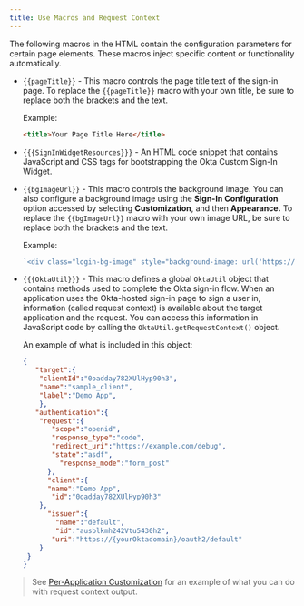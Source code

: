 ```yaml
---
title: Use Macros and Request Context
---
```

The following macros in the HTML contain the configuration parameters for certain page elements. These macros inject specific content or functionality automatically.

* <span v-pre>`{{pageTitle}}`</span> - This macro controls the page title text of the sign-in page. To replace the <span v-pre>`{{pageTitle}}`</span> macro with your own title, be sure to replace both the brackets and the text.

   Example:

   ```html
   <title>Your Page Title Here</title>
   ```

* <span v-pre>`{{{SignInWidgetResources}}}`</span> - An HTML code snippet that contains JavaScript and CSS tags for bootstrapping the Okta Custom Sign-In Widget.

* <span v-pre>`{{bgImageUrl}}`</span> - This macro controls the background image. You can also configure a background image using the **Sign-In Configuration** option accessed by selecting **Customization**, and then **Appearance.** To replace the <span v-pre>`{{bgImageUrl}}`</span> macro with your own image URL, be sure to replace both the brackets and the text.

   Example:

   ```javascript
   `<div class="login-bg-image" style="background-image: url('https://example.com//YourBackgroundImage.png)"></div>
   ```

* <span v-pre>`{{{OktaUtil}}}`</span> - This macro defines a global `OktaUtil` object that contains methods used to complete the Okta sign-in flow. When an application uses the Okta-hosted sign-in page to sign a user in, information (called request context) is available about the target application and the request. You can access this information in JavaScript code by calling the `OktaUtil.getRequestContext()` object.

   An example of what is included in this object:

   ```json
   {
      "target":{
       "clientId":"0oadday782XUlHyp90h3",
       "name":"sample_client",
       "label":"Demo App",
       },
      "authentication":{
       "request":{
          "scope":"openid",
          "response_type":"code",
          "redirect_uri":"https://example.com/debug",
          "state":"asdf",
            "response_mode":"form_post"
         },
         "client":{
         "name":"Demo App",
          "id":"0oadday782XUlHyp90h3"
       },
         "issuer":{
           "name":"default",
           "id":"ausblkmh242Vtu5430h2",
          "uri":"https://{yourOktadomain}/oauth2/default"
       }
    }
   }
   ```

> See [Per-Application Customization](#per-application-customization) for an example of what you can do with request context output. 

<NextSectionLink/>

